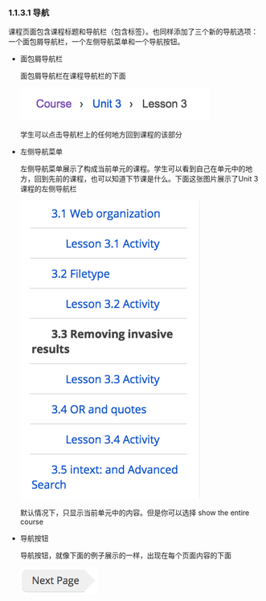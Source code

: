 ### 1.1.3.1 导航

课程页面包含课程标题和导航栏（包含标签）。也同样添加了三个新的导航选项：一个面包屑导航栏，一个左侧导航菜单和一个导航按钮。

- 面包屑导航栏

	面包屑导航栏在课程导航栏的下面

	![面包屑导航栏](/images/chapter1/bread-nav.png)

	学生可以点击导航栏上的任何地方回到课程的该部分


- 左侧导航菜单
	
	左侧导航菜单展示了构成当前单元的课程。学生可以看到自己在单元中的地方，回到先前的课程，也可以知道下节课是什么。下面这张图片展示了Unit 3课程的左侧导航栏

	![左侧导航菜单](/images/chapter1/left-nav.png)

	默认情况下，只显示当前单元中的内容。但是你可以选择 show the entire course

- 导航按钮
	
	导航按钮，就像下面的例子展示的一样，出现在每个页面内容的下面

	![导航按钮](/images/chapter1/nav-btn.png)